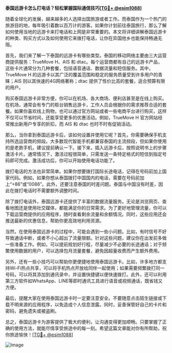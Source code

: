 **泰国远游卡怎么打电话？轻松掌握国际通信技巧[[TG💪+ @esim1088](https://t.me/s/esim1088)]**

随着全球化的发展，越来越多的人选择出国旅游或者工作。而泰国作为一个热门的旅游目的地，每年吸引着数以百万计的游客。如果你计划前往泰国旅行，那么了解如何使用当地的远游卡来打电话和上网是非常重要的。本文将详细讲解泰国远游卡的种类、购买方式以及如何使用它来拨打电话，让你在异国他乡也能保持畅通无阻。

首先，我们来了解一下泰国的远游卡有哪些类型。泰国的移动网络主要由三大运营商提供服务：TrueMove H、AIS 和 dtac。每个运营商都有自己的远游卡产品，这些卡片通常分为几种套餐，包括语音通话、数据流量和短信服务。其中，TrueMove H 的远游卡以其广泛的覆盖范围和稳定的服务质量受到许多用户的青睐；AIS 则以其快速的4G网络著称；dtac 提供了性价比高的套餐，适合预算有限的用户。

购买泰国远游卡非常方便，你可以在机场、各大商场、便利店甚至是在线上购买。在机场，通常会有专门的柜台销售远游卡，工作人员会根据你的需求推荐合适的套餐。如果你喜欢线上购物，也可以通过官方网站或者一些电商平台进行购买，这样不仅可以节省时间，还能享受更多的优惠活动。例如，TrueMove H 官方网站经常推出新用户专享的折扣，而 AIS 和 dtac 也时不时有促销活动。

那么，当你拿到泰国远游卡后，该如何设置并使用它呢？首先，你需要确保手机支持所选运营商的频段。大多数现代智能手机都兼容泰国的主流频段，但如果你使用的是老款手机，建议提前确认一下。接下来，插入远游卡后，按照说明书上的步骤激活卡片。通常情况下，激活过程很简单，只需发送一条特定格式的短信到指定号码即可完成。激活成功后，你可以开始使用电话功能了。

拨打电话的方法也非常简单。如果你想要拨打国际长途电话，记得在号码前加上国家代码。例如，如果你想从泰国拨打中国国内的电话，需要在号码前加上“+86”或“0086”。此外，还要注意泰国的时差问题。泰国与中国没有时差，因此在拨打电话时不需要额外调整时间。

除了拨打电话外，泰国远游卡还提供了丰富的数据流量服务。无论是浏览网页、查看地图还是使用社交媒体，都能满足你的日常需求。为了更好地管理流量，你可以下载运营商提供的应用程序，随时查看剩余流量和余额情况。同时，这些应用还会推送最新的优惠信息，帮助你更高效地利用资源。

当然，在使用泰国远游卡的过程中，可能会遇到一些小问题。比如，有时信号不好导致通话中断，或者不小心超出了流量限额。针对这些问题，建议你在出发前多做一些准备工作。例如，可以提前规划好行程，尽量减少不必要的长途通话；对于频繁使用数据的用户，可以选择包月流量套餐，避免因超量收费而产生额外费用。

另外，还有一些小技巧可以帮助你更便捷地使用泰国远游卡。比如，许多地方都支持Wi-Fi热点共享，可以将手机热点开放给同伴一起使用；如果需要频繁拨打同一号码，可以将其添加到通讯录中，并设置快捷键以便快速拨打。此外，还可以利用第三方软件如WhatsApp、LINE等即时通讯工具进行语音或视频通话，既省钱又方便。

最后，提醒大家在使用泰国远游卡时一定要注意安全。不要随意点击陌生链接或下载不明来源的应用程序，以免造成个人信息泄露。同时，妥善保管好自己的卡片和密码，避免遗失或被盗刷。

总之，泰国远游卡为游客提供了极大的便利，让沟通变得更加顺畅。只要掌握了正确的使用方法，就能尽情享受旅途中的每一刻。希望这篇文章能对你有所帮助，祝你旅途愉快！[[TG💪+ @esim1088](https://t.me/s/esim1088)]

![Image](https://i.postimg.cc/4NQfJmqS/Snipaste-2025-05-13-00-14-12.png)